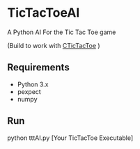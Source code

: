 # TicTacToeAI
A Python AI For the Tic Tac Toe game

(Build to work with [CTicTacToe](https://github.com/lupin012345/CTicTacToe) )

## Requirements

- Python 3.x
- pexpect
- numpy

## Run

python tttAI.py [Your TicTacToe Executable]
